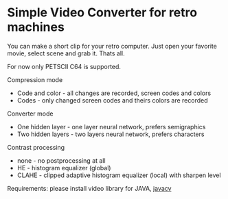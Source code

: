 # Simple Video Converter for retro machines

You can make a short clip for your retro computer. Just open your favorite movie, select scene and grab it. Thats all.

For now only PETSCII C64 is supported.

Compression mode

- Code and color - all changes are recorded, screen codes and colors
- Codes - only changed screen codes and theirs colors are recorded

Converter mode

- One hidden layer - one layer neural network, prefers semigraphics
- Two hidden layers - two layers neural network, prefers characters

Contrast processing

- none - no postprocessing at all
- HE - histogram equalizer (global)
- CLAHE - clipped adaptive histogram equalizer (local) with sharpen level 

Requirements: please install video library for JAVA, [javacv](https://sourceforge.net/projects/javacv.mirror/)
